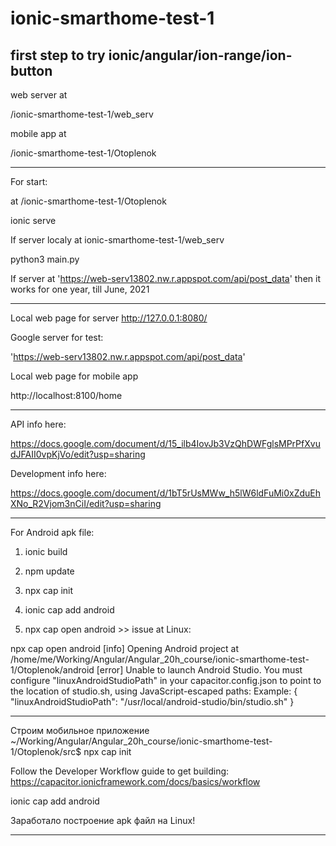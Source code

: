 # ionic-smarthome-test-1
first step to try ionic/angular/ion-range/ion-button
------------------------------

web server at 

/ionic-smarthome-test-1/web_serv

mobile app at 

/ionic-smarthome-test-1/Otoplenok

------------------------------

For start:

at /ionic-smarthome-test-1/Otoplenok

ionic serve

If server localy
at ionic-smarthome-test-1/web_serv

python3 main.py

If server at   'https://web-serv13802.nw.r.appspot.com/api/post_data' then it works for one year, till June, 2021


------------------------------

Local web page for server 
http://127.0.0.1:8080/

Google server for test:

'https://web-serv13802.nw.r.appspot.com/api/post_data'


Local web page for mobile app 

http://localhost:8100/home

------------------------------

API info here:

https://docs.google.com/document/d/15_ilb4IovJb3VzQhDWFglsMPrPfXvudJFAII0vpKjVo/edit?usp=sharing

Development info here:

https://docs.google.com/document/d/1bT5rUsMWw_h5lW6ldFuMi0xZduEhXNo_R2Vjom3nCiI/edit?usp=sharing

------------------------------
For Android apk file:

1) ionic build

2) npm update

3) npx cap init

4) ionic cap add android

5) npx cap open android >> issue at Linux:

npx cap open android
[info] Opening Android project at /home/me/Working/Angular/Angular_20h_course/ionic-smarthome-test-1/Otoplenok/android
[error] Unable to launch Android Studio. You must configure "linuxAndroidStudioPath" in your capacitor.config.json to point to the location of studio.sh, using JavaScript-escaped paths:
Example:
{
  "linuxAndroidStudioPath": "/usr/local/android-studio/bin/studio.sh"
}

------------------
Строим мобильное приложение
~/Working/Angular/Angular_20h_course/ionic-smarthome-test-1/Otoplenok/src$ npx cap init

Follow the Developer Workflow guide to get building: https://capacitor.ionicframework.com/docs/basics/workflow

ionic cap add android

Заработало построение apk файл на Linux!

--------------------------
